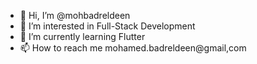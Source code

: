 - 👋 Hi, I’m @mohbadreldeen
- 👀 I’m interested in Full-Stack Development
- 🌱 I’m currently learning Flutter
- 📫 How to reach me mohamed.badreldeen@gmail,com

<!---
mohbadreldeen/mohbadreldeen is a ✨ special ✨ repository because its `README.md` (this file) appears on your GitHub profile.
You can click the Preview link to take a look at your changes.
--->
